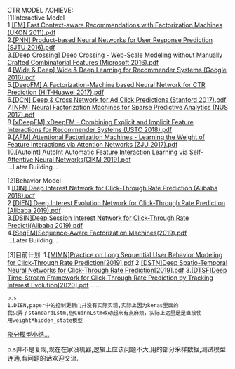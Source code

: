 CTR MODEL ACHIEVE:  
  [1]Interactive Model  
    1.[[FM] Fast Context-aware Recommendations with Factorization Machines (UKON 2011).pdf](https://github.com/TIXhjq/CTR_Function/blob/master/paper/interactive/%5BFM%5D%20Fast%20Context-aware%20Recommendations%20with%20Factorization%20Machines%20(UKON%202011).pdf)  
    2.[[PNN] Product-based Neural Networks for User Response Prediction (SJTU 2016).pdf](https://github.com/TIXhjq/CTR_Function/blob/master/paper/interactive/%5BPNN%5D%20Product-based%20Neural%20Networks%20for%20User%20Response%20Prediction%20(SJTU%202016).pdf)  
    3.[[Deep Crossing] Deep Crossing - Web-Scale Modeling without Manually Crafted Combinatorial Features (Microsoft 2016).pdf](https://github.com/TIXhjq/CTR_Function/blob/master/paper/interactive/%5BDeep%20Crossing%5D%20Deep%20Crossing%20-%20Web-Scale%20Modeling%20without%20Manually%20Crafted%20Combinatorial%20Features%20(Microsoft%202016).pdf)  
    4.[[Wide & Deep] Wide & Deep Learning for Recommender Systems (Google 2016).pdf](https://github.com/TIXhjq/CTR_Function/blob/master/paper/interactive/%5BWide%20%26%20Deep%5D%20Wide%20%26%20Deep%20Learning%20for%20Recommender%20Systems%20(Google%202016).pdf)  
    5.[[DeepFM] A Factorization-Machine based Neural Network for CTR Prediction (HIT-Huawei 2017).pdf](https://github.com/TIXhjq/CTR_Function/blob/master/paper/interactive/%5BDeepFM%5D%20A%20Factorization-Machine%20based%20Neural%20Network%20for%20CTR%20Prediction%20(HIT-Huawei%202017).pdf)  
    6.[[DCN] Deep & Cross Network for Ad Click Predictions (Stanford 2017).pdf](https://github.com/TIXhjq/CTR_Function/blob/master/paper/interactive/%5BDCN%5D%20Deep%20%26%20Cross%20Network%20for%20Ad%20Click%20Predictions%20(Stanford%202017).pdf)  
    7.[[NFM] Neural Factorization Machines for Sparse Predictive Analytics (NUS 2017).pdf](https://github.com/TIXhjq/CTR_Function/blob/master/paper/interactive/%5BNFM%5D%20Neural%20Factorization%20Machines%20for%20Sparse%20Predictive%20Analytics%20(NUS%202017).pdf)  
    8.[[xDeepFM] xDeepFM - Combining Explicit and Implicit Feature Interactions for Recommender Systems (USTC 2018).pdf](https://github.com/TIXhjq/CTR_Function/blob/master/paper/interactive/%5BxDeepFM%5D%20xDeepFM%20-%20Combining%20Explicit%20and%20Implicit%20Feature%20Interactions%20for%20Recommender%20Systems%20(USTC%202018).pdf)  
    9.[[AFM] Attentional Factorization Machines - Learning the Weight of Feature Interactions via Attention Networks (ZJU 2017).pdf](https://github.com/TIXhjq/CTR_Function/blob/master/paper/interactive/%5BAFM%5D%20Attentional%20Factorization%20Machines%20-%20Learning%20the%20Weight%20of%20Feature%20Interactions%20via%20Attention%20Networks%20(ZJU%202017).pdf)  
    10.[[AutoInt] AutoInt Automatic Feature Interaction Learning via Self-Attentive Neural Networks(CIKM 2019).pdf](https://github.com/TIXhjq/CTR_Function/blob/master/paper/interactive/%5BAutoInt%5D%20AutoInt%20Automatic%20Feature%20Interaction%20Learning%20via%20Self-Attentive%20Neural%20Networks(CIKM%202019).pdf)  
    ...Later Building...  
      
  [2]Behavior Model  
    1.[[DIN] Deep Interest Network for Click-Through Rate Prediction (Alibaba 2018).pdf](https://github.com/TIXhjq/CTR_Function/blob/master/paper/behavior/%5BDIN%5D%20Deep%20Interest%20Network%20for%20Click-Through%20Rate%20Prediction%20(Alibaba%202018).pdf)  
    2.[[DIEN] Deep Interest Evolution Network for Click-Through Rate Prediction (Alibaba 2019).pdf](https://github.com/TIXhjq/CTR_Function/blob/master/paper/behavior/%5BDIEN%5D%20Deep%20Interest%20Evolution%20Network%20for%20Click-Through%20Rate%20Prediction%20(Alibaba%202019).pdf)  
    3.[[DSIN]Deep Session Interest Network for Click-Through Rate Predicti(Alibaba 2019).pdf](https://github.com/TIXhjq/CTR_Function/blob/master/paper/behavior/%5BDSIN%5DDeep%20Session%20Interest%20Network%20for%20Click-Through%20Rate%20Predicti%5B2019%5D.pdf)  
    4.[[SeqFM]Sequence-Aware Factorization Machines(2019).pdf](https://github.com/TIXhjq/CTR_Function/blob/master/paper/behavior/%5BSeqFM%5DSequence-Aware%20Factorization%20Machines(2019).pdf)  
    ...Later Building...  
    
  [3]目前计划:
    1.[[MIMN]Practice on Long Sequential User Behavior Modeling for Click-Through Rate Prediction[2019].pdf](https://github.com/TIXhjq/CTR_Function/blob/master/paper/behavior/%5BMIMN%5DPractice%20on%20Long%20Sequential%20User%20Behavior%20Modeling%20for%20Click-Through%20Rate%20Prediction%5B2019%5D.pdf)
    <building>2.[[DSTN]Deep Spatio-Temporal Neural Networks for Click-Through Rate Prediction[2019].pdf](https://github.com/TIXhjq/CTR_Function/blob/master/paper/behavior/%5BDSTN%5DDeep%20Spatio-Temporal%20Neural%20Networks%20for%20Click-Through%20Rate%20Prediction%5B2019%5D.pdf)
    <building>3.[[DTSF]Deep Time-Stream Framework for Click-Through Rate Prediction by Tracking Interest Evolution[2020].pdf](https://github.com/TIXhjq/CTR_Function/blob/master/paper/Next%20Read/%5BDTSF%5DDeep%20Time-Stream%20Framework%20for%20Click-Through%20Rate%20Prediction%20by%20Tracking%20Interest%20Evolution%5B2020%5D.pdf)
    ......

    p.s  
    1.DIEN,paper中的控制更新门并没有实际实现,实际上因为keras里面的
    我只弄了standardLstm,但CudnnLstm改动起来有点麻烦，实际上这里是是直接使
    用weight*hidden_state模型  
  
  [部分模型小结...](https://zhuanlan.zhihu.com/c_1145034612807028736)  
  
p.s并不是复现,现在在家没机器,逻辑上应该问题不大,用的部分采样数据,测试模型连通,有问题的话欢迎交流.
